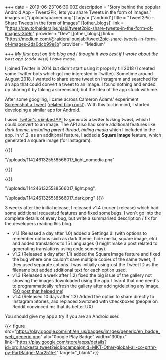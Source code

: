 +++
date = 2019-06-23T06:30:00Z
description = "Story behind the popular Android App - Tweet2Pic, lets you share Tweets in the form of images."
images = ["/uploads/banner.png"]
tags = ["android"]
title = "Tweet2Pic - Share Tweets in the form of Images"
[[other_blogs]]
link = "https://dev.to/haideralipunjabi/tweet2pic-share-tweets-in-the-form-of-images-3b9n"
provider = "Dev"
[[other_blogs]]
link = "https://medium.com/@haideralipunjabi/tweet2pic-share-tweets-in-form-of-images-2da0dcb99e8b"
provider = "Medium"

+++
_My first post on this blog and I thought it was best if I wrote about the best app (code wise) I have made._

I joined Twitter in 2014 but didn't start using it properly till 2018 (I created some Twitter bots which got me interested in Twitter). Sometime around August 2018, I wanted to share some tweet on Instagram and searched for an app that could convert a tweet to an image. I found nothing and ended up sharing it by taking a screenshot, but the idea of the app stuck with me.

After some googling, I came across Cameron Adams' experiment [Screenshot a Tweet](http://themaninblue.com/experiment/screenshot-a-tweet/) ([related blog post](https://themaninblue.com/2018/03/26/screenshot-a-tweet/)). With this tool in mind, I started developing a similar app for Android.

I used [Twitter's oEmbed API](https://developer.twitter.com/en/docs/tweets/post-and-engage/api-reference/get-statuses-oembed.html) to generate a better looking tweet, which I could convert to an image. The API also had some additional features like _dark theme, including parent thread, hiding media_ which I included in the app. In v1.2, as an additional feature, I added a **Square Image** feature, which generated a square image (for Instagram).

{{<images>}}

"/uploads/1142461325588566017_light_nomedia.png"

{{</images>}}

{{<images>}} 

"/uploads/1142461325588566017_light.png",

"/uploads/1142461325588566017_dark.png"
{{</images>}}

3 weeks after the initial release, I released v1.4 (current release) which had some additional requested features and fixed some bugs. I won't go into the complete details of every bug, but write a summarised description / fix for the developers reading this blog.

* v1.1 (Released a day after 1.0) added a Settings UI (with options to remember options such as dark theme, hide media, square image, etc) and added translations to 15 Languages (I might make a post related to generating translations using code someday).
* v1.2 (Released a day after 1.1) added the Square Image feature and fixed the bug where one couldn't save multiple copies of the same tweet, if they used separate options. I was initially using just the Tweet ID as the filename but added additional text for each option used.
* v1.3 (Released a week after 1.2) fixed the big issue of the gallery not showing the images downloaded using the app. I learnt that one need's to programmatically refresh the gallery after adding/deleting any image. ([SO post that helped me](https://stackoverflow.com/questions/2170214/image-saved-to-sdcard-doesnt-appear-in-androids-gallery-app))
* v1.4 (Released 10 days after 1.3) Added the option to share directly to Instagram Stories, and replaced Switched with Checkboxes (people on Reddit convinced me that its better UX)

You should give my app a try if you are an Android user.

{{< figure src="https://play.google.com/intl/en_us/badges/images/generic/en_badge_web_generic.png" alt="Google Play Badge" width="300px" link="https://play.google.com/store/apps/details?id=org.hackesta.tweet2pic&pcampaignid=MKT-Other-global-all-co-prtnr-py-PartBadge-Mar2515-1" target="_blank">}}